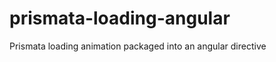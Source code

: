 prismata-loading-angular
========================

Prismata loading animation packaged into an angular directive
